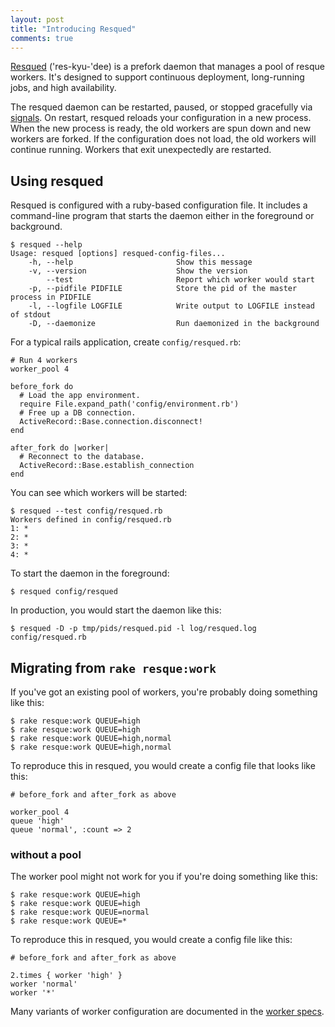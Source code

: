 ```yaml
---
layout: post
title: "Introducing Resqued"
comments: true
---
```


[Resqued](https://github.com/spraints/resqued)
('res-kyu-'dee) is a prefork daemon that manages a pool of resque workers.
It's designed to support continuous deployment, long-running jobs, and high availability.

The resqued daemon can be restarted, paused, or stopped gracefully via [signals](https://github.com/spraints/resqued/blob/master/docs/signals.md).
On restart, resqued reloads your configuration in a new process.
When the new process is ready, the old workers are spun down and new workers are forked.
If the configuration does not load, the old workers will continue running.
Workers that exit unexpectedly are restarted.

## Using resqued

Resqued is configured with a ruby-based configuration file.
It includes a command-line program that starts the daemon either in the foreground or background.

    $ resqued --help
    Usage: resqued [options] resqued-config-files...
        -h, --help                       Show this message
        -v, --version                    Show the version
            --test                       Report which worker would start
        -p, --pidfile PIDFILE            Store the pid of the master process in PIDFILE
        -l, --logfile LOGFILE            Write output to LOGFILE instead of stdout
        -D, --daemonize                  Run daemonized in the background

For a typical rails application, create `config/resqued.rb`:

    # Run 4 workers
    worker_pool 4

    before_fork do
      # Load the app environment.
      require File.expand_path('config/environment.rb')
      # Free up a DB connection.
      ActiveRecord::Base.connection.disconnect!
    end

    after_fork do |worker|
      # Reconnect to the database.
      ActiveRecord::Base.establish_connection
    end

You can see which workers will be started:

    $ resqued --test config/resqued.rb
    Workers defined in config/resqued.rb
    1: *
    2: *
    3: *
    4: *

To start the daemon in the foreground:

    $ resqued config/resqued

In production, you would start the daemon like this:

    $ resqued -D -p tmp/pids/resqued.pid -l log/resqued.log config/resqued.rb

## Migrating from `rake resque:work`

If you've got an existing pool of workers, you're probably doing something like this:

    $ rake resque:work QUEUE=high
    $ rake resque:work QUEUE=high
    $ rake resque:work QUEUE=high,normal
    $ rake resque:work QUEUE=high,normal

To reproduce this in resqued, you would create a config file that looks like this:

    # before_fork and after_fork as above

    worker_pool 4
    queue 'high'
    queue 'normal', :count => 2

### without a pool

The worker pool might not work for you if you're doing something like this:

    $ rake resque:work QUEUE=high
    $ rake resque:work QUEUE=high
    $ rake resque:work QUEUE=normal
    $ rake resque:work QUEUE=*

To reproduce this in resqued, you would create a config file like this:

    # before_fork and after_fork as above

    2.times { worker 'high' }
    worker 'normal'
    worker '*'

Many variants of worker configuration are documented in the [worker specs](https://github.com/spraints/resqued/blob/master/spec/resqued/config/worker_spec.rb).
